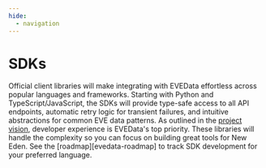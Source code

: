 ```yaml
---
hide:
  - navigation
---
```


# SDKs

Official client libraries will make integrating with EVEData effortless across popular languages and frameworks. Starting with Python and TypeScript/JavaScript, the SDKs will provide type-safe access to all API endpoints, automatic retry logic for transient failures, and intuitive abstractions for common EVE data patterns. As outlined in the [project vision](../vision.md), developer experience is EVEData's top priority. These libraries will handle the complexity so you can focus on building great tools for New Eden. See the [roadmap][evedata-roadmap] to track SDK development for your preferred language.
